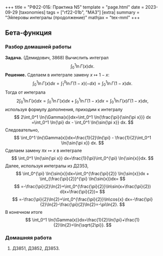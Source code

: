+++
title = "РФ22-01Б: Практика N5"
template = "page.html"
date = 2023-09-29
[taxonomies]
tags = ["rf22-01b", "MA3"]
[extra]
summary = "Эйлеровы интегралы (продолжение)"
mathjax = "tex-mml"
+++

<!-- more -->

## Бета-функция

### Разбор домашней работы

**Задача.** (Демидович, 3868) Вычислить интеграл
$$
    \int_0^1 \ln{\Gamma(x)}dx.
$$
**Решение.** Сделаем в интеграле замену $x\mapsto 1-x:$
$$
    \int_0^1 \ln{\Gamma(x)}dx=\int_1^0 \ln{\Gamma(1-x)} (-dx)=\int_0^1 \ln{\Gamma(1-x)}dx.
$$
Тогда от интеграла 
$$
    2\int_0^1 \ln{\Gamma(x)}dx=    \int_0^1 \ln{\Gamma(x)}dx+\int_0^1 \ln{\Gamma(1-x)}dx=\int_0^1 \ln{\Gamma(x)\Gamma(1-x)}dx,
$$
используя формулу дополнения, приходим к интегралу
$$
    2\int_0^1 \ln{\Gamma(x)}dx=\int_0^1 \ln{\frac{\pi}{\sin{\pi x}}} dx
                              =\int_0^1 \ln{\pi} dx - \int_0^1 \ln{\sin{\pi x}} dx. 
$$
Следовательно,
$$
    \int_0^1 \ln{\Gamma(x)}dx=\frac{1}{2}\ln{\pi} - \frac{1}{2}\int_0^1 \ln{\sin{\pi x}} dx. 
$$
Сделаем замену $\pi x \mapsto x$ в интеграле
$$
    \int_0^1 \ln{\sin{\pi x}} dx=\frac{1}{\pi}\int_0^{\pi} \ln{\sin{x}}dx.
$$
Далее, используя интегралы из Д2353,
$$
    \int_0^{\pi} \ln{\sin{x}}dx=\int_0^{\frac{\pi}{2}} \ln{\sin{x}}dx + \int_{\frac{\pi}{2}}^{\pi} \ln{\sin{x}}dx=
$$
$$
    =-\frac{\pi}{2}\ln{2}+\int_0^{\frac{\pi}{2}}\ln\sin(x+\frac{\pi}{2}) d(x+\frac{\pi}{2})=
$$
$$
    =-\frac{\pi}{2}\ln{2}+\int_0^{\frac{\pi}{2}}\ln\cos{x} dx=-\frac{\pi}{2}\ln{2}-\frac{\pi}{2}\ln{2}=-\pi\ln{2}.
$$
В конечном итоге
$$
    \int_0^1 \ln{\Gamma(x)}dx=\frac{1}{2}\ln{\pi}+\frac{1}{2}\ln{2}=\ln{\sqrt{2\pi}}.
$$

### Домашняя работа

1. Д3851, Д3852, Д3853.